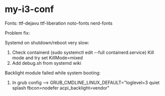 # my-i3-conf

Fonts: ttf-dejavu ttf-liberation noto-fonts nerd-fonts

Problem fix:

Systemd on shutdown/reboot very slow:

1. Check containerd (sudo systemctl edit --full containerd.service) Kill mode and try set KillMode=mixed
2. Add debug.sh from systemd wiki

Backlight module failed while system booting:

1. In grub config --> GRUB_CMDLINE_LINUX_DEFAULT="loglevel=3 quiet splash fbcon=nodefer acpi_backlight=vendor"

